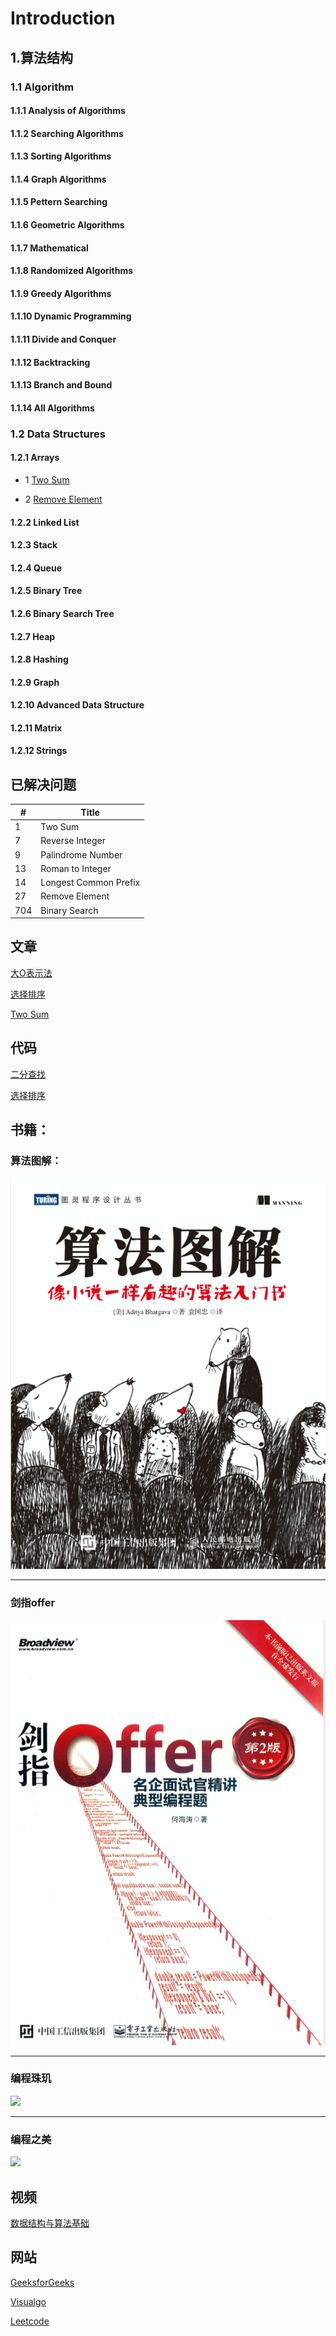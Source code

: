# Introduction





	
## 1.算法结构


### 1.1 Algorithm

#### 1.1.1 Analysis of Algorithms

#### 1.1.2 Searching Algorithms

#### 1.1.3 Sorting Algorithms

#### 1.1.4 Graph Algorithms

#### 1.1.5 Pettern Searching

#### 1.1.6 Geometric Algorithms

#### 1.1.7 Mathematical 

#### 1.1.8 Randomized Algorithms

#### 1.1.9 Greedy Algorithms

#### 1.1.10 Dynamic Programming

#### 1.1.11 Divide and Conquer

#### 1.1.12 Backtracking

#### 1.1.13 Branch and Bound

#### 1.1.14 All Algorithms



### 1.2 Data Structures

#### 1.2.1 Arrays

 
- 1 [Two Sum]()

- 2 [Remove Element](https://leetcode.com/problems/remove-element/)

#### 1.2.2 Linked List

#### 1.2.3 Stack

#### 1.2.4 Queue

#### 1.2.5 Binary Tree

#### 1.2.6 Binary Search Tree

#### 1.2.7 Heap

#### 1.2.8 Hashing

#### 1.2.9 Graph

#### 1.2.10 Advanced Data Structure

#### 1.2.11 Matrix

#### 1.2.12 Strings


## 已解决问题



|#|Title|
|---|---|
| 1|Two Sum |
|7|Reverse Integer |
|9|Palindrome Number|
|13|Roman to Integer|
|14|Longest Common Prefix|
|27|Remove Element |
|704|Binary Search |

     
  


## 文章
[大O表示法](https://github.com/LIU-HONGYANG/Algorithm/blob/master/2019-11-10-%E5%A4%A7O%E8%A1%A8%E7%A4%BA%E6%B3%95.md)

[选择排序](https://github.com/LIU-HONGYANG/Algorithm/blob/master/2019-11-12-%E9%80%89%E6%8B%A9%E6%8E%92%E5%BA%8F.md)

[Two Sum]()


## 代码


[二分查找](https://github.com/LIU-HONGYANG/Algorithm/blob/master/JavaCode/BinarySearch.java)

[选择排序](https://github.com/LIU-HONGYANG/Algorithm/blob/master/JavaCode/selectionSort.java)

## 书籍：

### 算法图解：

![](suanfatujie.png)


*** 

### 剑指offer
![](jianzhioffer.png)

***

### 编程珠玑
![](https://tva1.sinaimg.cn/large/006y8mN6gy1g8tvxwqchtj30k40qiqnq.jpg)

***

### 编程之美
![](https://tva1.sinaimg.cn/large/006y8mN6gy1g8tvyxczecj30j00o27ow.jpg)


## 视频
[数据结构与算法基础](https://ke.qq.com/course/342067?taid=2656832409909299)

## 网站

[GeeksforGeeks](https://www.geeksforgeeks.org/dynamic-programming/)

[Visualgo](https://visualgo.net/en)

[Leetcode](https://leetcode.com/)
